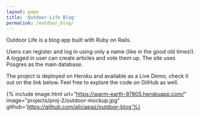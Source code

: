 ```yaml
---
layout: page
title: 'Outdoor Life Blog'
permalink: /outdoor_blog/
---
```


Outdoor Life is a blog app built with Ruby on Rails.

Users can register and log in using only a name (like in the good old times!). A logged in user can create articles and vote them up.
The site uses Posgres as the main database.

The project is deployed on Heroku and available as a Live Demo, check it out on the link below. Feel free to explore the code on GitHub as well.

{% include image.html url="https://warm-earth-97805.herokuapp.com/" image="projects/proj-2/outdoor-mockup.jpg" github='https://github.com/aliciapaz/outdoor-blog'%}